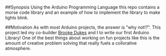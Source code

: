 ##Synopsis
Using the Arduino Programming Language this repo contains a morse code library and an example of how to implement the library to make lights blink.

##Motivation
As with most Arduino projects, the answer is "why not!?". This project led my co-builder [Brooke Dukes](https://github.com/BandonRandon) and I to write our first Arduino Library! One of the best things about working on fun projects like this is the amount of creative problem solving that really fuels a collorative atmosphere.